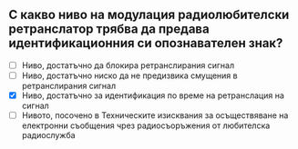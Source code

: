 ## С какво ниво на модулация радиолюбителски ретранслатор трябва да предава идентификационния си опознавателен знак?

<!-- Верният отговор е отбелязан с [X] -->

- [ ] Ниво, достатъчно да блокира ретранслирания сигнал
- [ ] Ниво, достатъчно ниско да не предизвика смущения в ретранслирания сигнал
- [X] Ниво, достатъчно за идентификация по време на ретранслация на сигнал
- [ ] Нивото, посочено в Техническите изисквания за осъществяване на електронни съобщения чрез радиосъоръжения от любителска радиослужба

